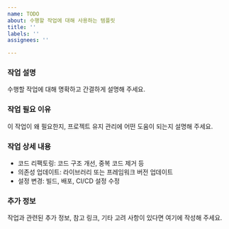 ```yaml
---
name: TODO
about: 수행할 작업에 대해 사용하는 템플릿
title: ''
labels: ''
assignees: ''

---
```


### 작업 설명

수행할 작업에 대해 명확하고 간결하게 설명해 주세요.

### 작업 필요 이유

이 작업이 왜 필요한지, 프로젝트 유지 관리에 어떤 도움이 되는지 설명해 주세요.

### 작업 상세 내용

- 코드 리팩토링: 코드 구조 개선, 중복 코드 제거 등
- 의존성 업데이트: 라이브러리 또는 프레임워크 버전 업데이트
- 설정 변경: 빌드, 배포, CI/CD 설정 수정

### 추가 정보

작업과 관련된 추가 정보, 참고 링크, 기타 고려 사항이 있다면 여기에 작성해 주세요.
